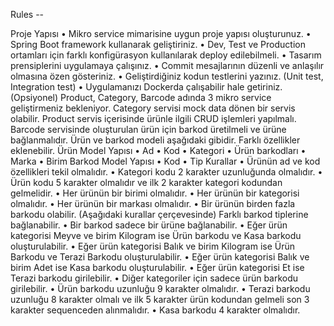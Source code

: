 Rules --


Proje Yapısı
• Mikro service mimarisine uygun proje yapısı oluşturunuz.
• Spring Boot framework kullanarak geliştiriniz.
• Dev, Test ve Production ortamları için farklı konfigürasyon kullanılarak deploy
edilebilmeli.
• Tasarım prensiplerini uygulamaya çalışınız.
• Commit mesajlarının düzenli ve anlaşılır olmasına özen gösteriniz.
• Geliştirdiğiniz kodun testlerini yazınız. (Unit test, Integration test)
• Uygulamanızı Dockerda çalışabilir hale getiriniz. (Opsiyonel)
Product, Category, Barcode adında 3 mikro service geliştirmeniz bekleniyor. Category servisi
mock data dönen bir servis olabilir.
Product servis içerisinde ürünle ilgili CRUD işlemleri yapılmalı.
Barcode servisinde oluşturulan ürün için barkod üretilmeli ve ürüne bağlanmalıdır.
Ürün ve barkod modeli aşağıdaki gibidir. Farklı özellikler eklenebilir.
Ürün Model Yapısı
• Ad
• Kod
• Kategori
• Ürün barkodları
• Marka
• Birim
Barkod Model Yapısı
• Kod
• Tip
Kurallar
• Ürünün ad ve kod özellikleri tekil olmalıdır.
• Kategori kodu 2 karakter uzunluğunda olmalıdır.
• Ürün kodu 5 karakter olmalıdır ve ilk 2 karakter kategori kodundan gelmelidir.
• Her ürünün bir birimi olmalıdır.
• Her ürünün bir kategorisi olmalıdır.
• Her ürünün bir markası olmalıdır.
• Bir ürünün birden fazla barkodu olabilir. (Aşağıdaki kurallar çerçevesinde) Farklı barkod
tiplerine bağlanabilir.
• Bir barkod sadece bir ürüne bağlanabilir.
• Eğer ürün kategorisi Meyve ve birim Kilogram ise Ürün barkodu ve Kasa barkodu
oluşturulabilir.
• Eğer ürün kategorisi Balık ve birim Kilogram ise Ürün Barkodu ve Terazi Barkodu
oluşturulabilir.
• Eğer ürün kategorisi Balık ve birim Adet ise Kasa barkodu oluşturulabilir.
• Eğer ürün kategorisi Et ise Terazi barkodu girilebilir.
• Diğer kategoriler için sadece ürün barkodu girilebilir.
• Ürün barkodu uzunluğu 9 karakter olmalıdır.
• Terazi barkodu uzunluğu 8 karakter olmalı ve ilk 5 karakter ürün kodundan gelmeli son 3
karakter sequenceden alınmalıdır.
• Kasa barkodu 4 karakter olmalıdır.
